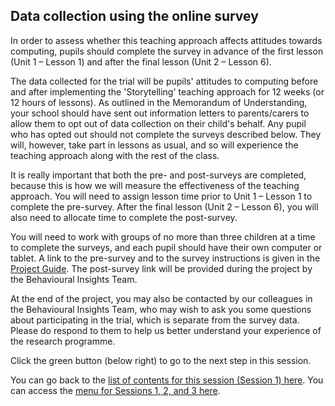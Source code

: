 ## Data collection using the online survey

In order to assess whether this teaching approach affects attitudes towards computing, pupils should complete the survey in advance of the first lesson (Unit 1 – Lesson 1) and after the final lesson (Unit 2 – Lesson 6).

The data collected for the trial will be pupils' attitudes to computing before and after implementing the 'Storytelling' teaching approach for 12 weeks (or 12 hours of lessons). As outlined in the Memorandum of Understanding, your school should have sent out information letters to parents/carers to allow them to opt out of data collection on their child's behalf. Any pupil who has opted out should not complete the surveys described below. They will, however, take part in lessons as usual, and so will experience the teaching approach along with the rest of the class.
 
It is really important that both the pre- and post-surveys are completed, because this is how we will measure the effectiveness of the teaching approach. You will need to assign lesson time prior to Unit 1 – Lesson 1 to complete the pre-survey. After the final lesson (Unit 2 – Lesson 6), you will also need to allocate time to complete the post-survey.

You will need to work with groups of no more than three children at a time to complete the surveys, and each pupil should have their own computer or tablet. A link to the pre-survey and to the survey instructions is given in the [Project Guide](https://ncce.io/k2zQga). The post-survey link will be provided during the project by the Behavioural Insights Team.

At the end of the project, you may also be contacted by our colleagues in the Behavioural Insights Team, who may wish to ask you some questions about participating in the trial, which is separate from the survey data. Please do respond to them to help us better understand your experience of the research programme.

Click the green button (below right) to go to the next step in this session.

You can go back to the [list of contents for this session (Session 1) here](https://projects.raspberrypi.org/en/projects/KS1StorytellingTraining_Session1_GBICi1b).
You can access the [menu for Sessions 1, 2, and 3 here](https://projects.raspberrypi.org/en/pathways/ks1-storytellingtraining-gbici1b).
